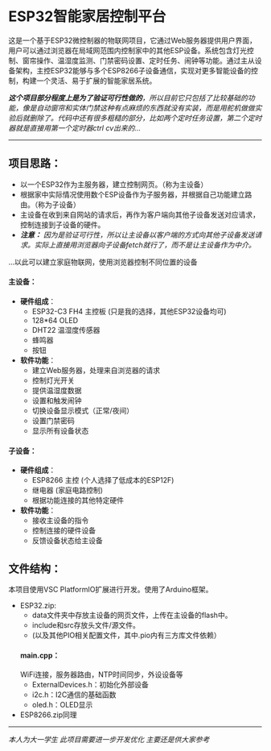 # ESP32智能家居控制平台

这是一个基于ESP32微控制器的物联网项目，它通过Web服务器提供用户界面，用户可以通过浏览器在局域网范围内控制家中的其他ESP设备。系统包含灯光控制、窗帘操作、温湿度监测、门禁密码设置、定时任务、闹钟等功能。通过主从设备架构，主控ESP32能够与多个ESP8266子设备通信，实现对更多智能设备的控制，构建一个灵活、易于扩展的智能家居系统。

_**这个项目部分程度上是为了验证可行性做的**，所以目前它只包括了比较基础的功能，像是自动窗帘和实体门禁这种有点麻烦的东西就没有实装，而是用舵机做做实验后就删除了。代码中还有很多粗糙的部分，比如两个定时任务设置，第二个定时器就是直接用第一个定时器ctrl cv出来的..._

---
## 项目思路：
  - 以一个ESP32作为主服务器，建立控制网页。（称为主设备）
  - 根据家中实际情况使用数个ESP设备作为子服务器，并根据自己功能建立路由。（称为子设备）
  - 主设备在收到来自网站的请求后，再作为客户端向其他子设备发送对应请求，控制连接到子设备的硬件。
  - _**注意：** 因为是验证可行性，所以让主设备以客户端的方式向其他子设备发送请求。实际上直接用浏览器向子设备fetch就行了，而不是让主设备作为中介。_

...以此可以建立家庭物联网，使用浏览器控制不同位置的设备

#### 主设备：
- **硬件组成**：
  - ESP32-C3 FH4 主控板 (只是我的选择，其他ESP32设备均可)
  - 128*64 OLED
  - DHT22 温湿度传感器
  - 蜂鸣器
  - 按钮
- **软件功能**：
  - 建立Web服务器，处理来自浏览器的请求
  - 控制灯光开关
  - 提供温湿度数据
  - 设置和触发闹钟
  - 切换设备显示模式（正常/夜间）
  - 设置门禁密码
  - 显示所有设备状态
#### 子设备：
- **硬件组成**：
  - ESP8266 主控 (个人选择了低成本的ESP12F)
  - 继电器 (家庭电路控制)
  - 根据功能连接的其他特定硬件
- **软件功能**：
  - 接收主设备的指令
  - 控制连接的硬件设备
  - 反馈设备状态给主设备

## 文件结构：
  本项目使用VSC PlatformIO扩展进行开发。使用了Arduino框架。
  - ESP32.zip:
    - data文件夹中存放主设备的网页文件，上传在主设备的flash中。
    - include和src存放头文件/源文件。
    - (以及其他PIO相关配置文件，其中.pio内有三方库文件依赖）
    #### main.cpp：
      WiFi连接，服务器路由，NTP时间同步，外设设备等
    - ExternalDevices.h：初始化外部设备
    - i2c.h：I2C通信的基础函数
    - oled.h：OLED显示
  - ESP8266.zip同理

---

*本人为大一学生 此项目需要进一步开发优化 主要还是供大家参考*


    
